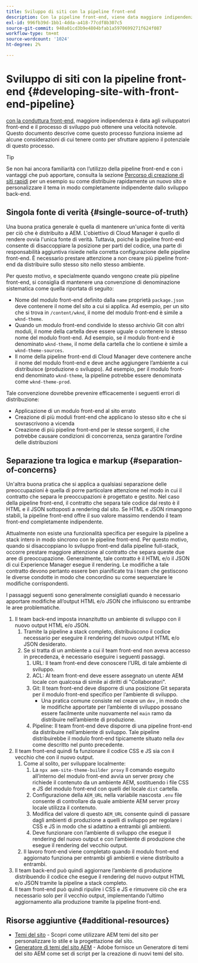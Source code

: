 ```yaml
---
title: Sviluppo di siti con la pipeline front-end
description: Con la pipeline front-end, viene data maggiore indipendenza agli sviluppatori front-end e il processo di sviluppo può ottenere una notevole velocità.
exl-id: 996fb39d-1bb1-4dda-a418-77cdf8b307c5
source-git-commit: 940a01cd3b9e4804bfab1a5970699271f624f087
workflow-type: tm+mt
source-wordcount: '1024'
ht-degree: 2%

---
```


# Sviluppo di siti con la pipeline front-end {#developing-site-with-front-end-pipeline}

[con la conduttura front-end,](/help/implementing/cloud-manager/configuring-pipelines/introduction-ci-cd-pipelines.md#front-end) maggiore indipendenza è data agli sviluppatori front-end e il processo di sviluppo può ottenere una velocità notevole. Questo documento descrive come questo processo funziona insieme ad alcune considerazioni di cui tenere conto per sfruttare appieno il potenziale di questo processo.

>[!TIP]
>
>Se non hai ancora familiarità con l’utilizzo della pipeline front-end e con i vantaggi che può apportare, consulta la sezione [Percorso di creazione di siti rapidi](/help/journey-sites/quick-site/overview.md) per un esempio su come distribuire rapidamente un nuovo sito e personalizzare il tema in modo completamente indipendente dallo sviluppo back-end.

## Singola fonte di verità {#single-source-of-truth}

Una buona pratica generale è quella di mantenere un&#39;unica fonte di verità per ciò che è distribuito a AEM. L&#39;obiettivo di Cloud Manager è quello di rendere ovvia l&#39;unica fonte di verità. Tuttavia, poiché la pipeline front-end consente di disaccoppiare la posizione per parti del codice, una parte di responsabilità aggiuntiva risiede nella corretta configurazione delle pipeline front-end. È necessario prestare attenzione a non creare più pipeline front-end da distribuire sullo stesso sito nello stesso ambiente.

Per questo motivo, e specialmente quando vengono create più pipeline front-end, si consiglia di mantenere una convenzione di denominazione sistematica come quella riportata di seguito:

* Nome del modulo front-end definito dalla `name` proprietà `package.json` deve contenere il nome del sito a cui si applica. Ad esempio, per un sito che si trova in `/content/wknd`, il nome del modulo front-end è simile a `wknd-theme`.
* Quando un modulo front-end condivide lo stesso archivio Git con altri moduli, il nome della cartella deve essere uguale o contenere lo stesso nome del modulo front-end. Ad esempio, se il modulo front-end è denominato `wknd-theme`, il nome della cartella che lo contiene è simile a `wknd-theme-sources`.
* Il nome della pipeline front-end di Cloud Manager deve contenere anche il nome del modulo front-end e deve anche aggiungere l’ambiente a cui distribuisce (produzione o sviluppo). Ad esempio, per il modulo front-end denominato `wknd-theme`, la pipeline potrebbe essere denominata come `wknd-theme-prod`.

Tale convenzione dovrebbe prevenire efficacemente i seguenti errori di distribuzione:

* Applicazione di un modulo front-end al sito errato
* Creazione di più moduli front-end che applicano lo stesso sito e che si sovrascrivono a vicenda
* Creazione di più pipeline front-end per le stesse sorgenti, il che potrebbe causare condizioni di concorrenza, senza garantire l’ordine delle distribuzioni

## Separazione tra logica e markup {#separation-of-concerns}

Un&#39;altra buona pratica che si applica a qualsiasi separazione delle preoccupazioni è quella di porre particolare attenzione nel modo in cui il contratto che separa le preoccupazioni è progettato e gestito. Nel caso della pipeline front-end, il contratto che separa tale codice dal resto è il HTML e il JSON sottoposti a rendering dal sito. Se HTML e JSON rimangono stabili, la pipeline front-end offre il suo valore massimo rendendo il team front-end completamente indipendente.

Attualmente non esiste una funzionalità specifica per eseguire la pipeline a stack intero in modo sincrono con le pipeline front-end. Per questo motivo, quando si disaccoppiano lo sviluppo front-end dalla pipeline full-stack, occorre prestare maggiore attenzione al contratto che separa queste due aree di preoccupazione. Generalmente, tale contratto è il HTML e/o il JSON di cui Experience Manager esegue il rendering. Le modifiche a tale contratto devono pertanto essere ben pianificate tra i team che gestiscono le diverse condotte in modo che concordino su come sequenziare le modifiche corrispondenti.

I passaggi seguenti sono generalmente consigliati quando è necessario apportare modifiche all’output HTML e/o JSON che influiscono su entrambe le aree problematiche.

1. Il team back-end imposta innanzitutto un ambiente di sviluppo con il nuovo output HTML e/o JSON.
   1. Tramite la pipeline a stack completo, distribuiscono il codice necessario per eseguire il rendering del nuovo output HTML e/o JSON desiderato.
   1. Se si tratta di un ambiente a cui il team front-end non aveva accesso in precedenza, è necessario eseguire i seguenti passaggi.
      1. URL: Il team front-end deve conoscere l’URL di tale ambiente di sviluppo.
      1. ACL: Al team front-end deve essere assegnato un utente AEM locale con qualcosa di simile ai diritti di &quot;Collaboratori&quot;.
      1. Git: Il team front-end deve disporre di una posizione Git separata per il modulo front-end specifico per l’ambiente di sviluppo.
         * Una pratica comune consiste nel creare un `dev` , in modo che le modifiche apportate per l’ambiente di sviluppo possano essere facilmente unite nuovamente nel `main` ramo da distribuire nell’ambiente di produzione.
      1. Pipeline: Il team front-end deve disporre di una pipeline front-end da distribuire nell’ambiente di sviluppo. Tale pipeline distribuirebbe il modulo front-end tipicamente situato nella `dev` come descritto nel punto precedente.
1. Il team front-end quindi fa funzionare il codice CSS e JS sia con il vecchio che con il nuovo output.
   1. Come al solito, per sviluppare localmente:
      1. La `npx aem-site-theme-builder proxy` Il comando eseguito all’interno del modulo front-end avvia un server proxy che richiede il contenuto da un ambiente AEM, sostituendo i file CSS e JS del modulo front-end con quelli del locale `dist` cartella.
      1. Configurazione della `AEM_URL` nella variabile nascosta `.env` file consente di controllare da quale ambiente AEM server proxy locale utilizza il contenuto.
      1. Modifica del valore di questo `AEM_URL` consente quindi di passare dagli ambienti di produzione a quelli di sviluppo per regolare i CSS e JS in modo che si adattino a entrambi gli ambienti.
      1. Deve funzionare con l’ambiente di sviluppo che esegue il rendering del nuovo output e con l’ambiente di produzione che esegue il rendering del vecchio output.
   1. Il lavoro front-end viene completato quando il modulo front-end aggiornato funziona per entrambi gli ambienti e viene distribuito a entrambi.
1. Il team back-end può quindi aggiornare l’ambiente di produzione distribuendo il codice che esegue il rendering del nuovo output HTML e/o JSON tramite la pipeline a stack completo.
1. Il team front-end può quindi ripulire i CSS e JS e rimuovere ciò che era necessario solo per il vecchio output, implementando l’ultimo aggiornamento alla produzione tramite la pipeline front-end.

## Risorse aggiuntive {#additional-resources}

* [Temi del sito](/help/sites-cloud/administering/site-creation/site-themes.md) - Scopri come utilizzare AEM temi del sito per personalizzare lo stile e la progettazione del sito.
* [Generatore di temi del sito AEM](https://github.com/adobe/aem-site-theme-builder) - Adobe fornisce un Generatore di temi del sito AEM come set di script per la creazione di nuovi temi del sito.
